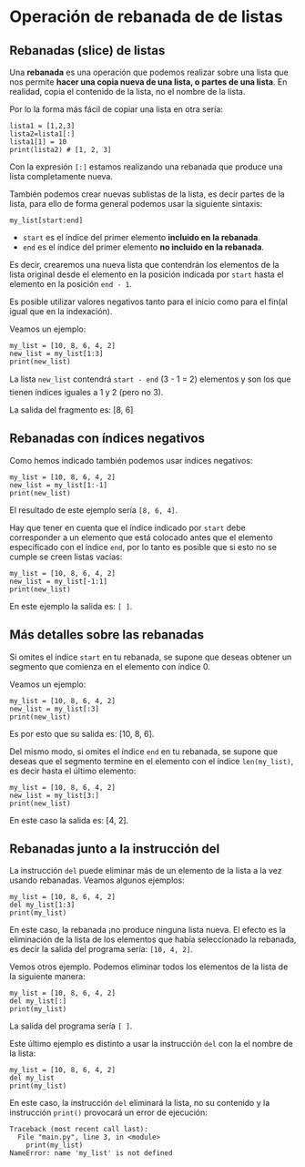 # Operación de rebanada de de listas

## Rebanadas (slice) de listas

Una **rebanada** es una operación que podemos realizar sobre una lista que nos permite **hacer una copia nueva de una lista, o partes de una lista**. En realidad, copia el contenido de la lista, no el nombre de la lista.

Por lo la forma más fácil de copiar una lista en otra sería:

```
lista1 = [1,2,3]
lista2=lista1[:]
lista1[1] = 10
print(lista2) # [1, 2, 3]
```

Con la expresión `[:]` estamos realizando una rebanada que produce una lista completamente nueva.

También podemos crear nuevas sublistas de la lista, es decir partes de la lista, para ello de forma general podemos usar la siguiente sintaxis:

```
my_list[start:end]
```

* `start` es el índice del primer elemento **incluido en la rebanada**.
* `end` es el índice del primer elemento **no incluido en la rebanada**.

Es decir, crearemos una nueva lista que contendrán los elementos de la lista original desde el elemento en la posición indicada por `start` hasta el elemento en la posición `end - 1`.

Es posible utilizar valores negativos tanto para el inicio como para el fin(al igual que en la indexación).

Veamos un ejemplo:

```
my_list = [10, 8, 6, 4, 2]
new_list = my_list[1:3]
print(new_list)
```

La lista `new_list` contendrá `start - end` (3 - 1 = 2) elementos y son los que tienen índices iguales a 1 y 2 (pero no 3).

La salida del fragmento es: [8, 6]

## Rebanadas con índices negativos

Como hemos indicado también podemos usar índices negativos:

```
my_list = [10, 8, 6, 4, 2]
new_list = my_list[1:-1]
print(new_list)
```

El resultado de este ejemplo sería `[8, 6, 4]`.

Hay que tener en cuenta que el índice indicado por `start` debe corresponder a un elemento que está colocado antes que el elemento especificado con el índice `end`, por lo tanto es posible que si esto no se cumple se creen listas vacías:

```
my_list = [10, 8, 6, 4, 2]
new_list = my_list[-1:1]
print(new_list)
```

En este ejemplo la salida es: `[ ]`.

## Más detalles sobre las rebanadas

Si omites el índice `start` en tu rebanada, se supone que deseas obtener un segmento que comienza en el elemento con índice 0.

Veamos un ejemplo:
```
my_list = [10, 8, 6, 4, 2]
new_list = my_list[:3]
print(new_list)
```

Es por esto que su salida es: [10, 8, 6].

Del mismo modo, si omites el índice `end` en tu rebanada, se supone que deseas que el segmento termine en el elemento con el índice `len(my_list)`, es decir hasta el último elemento:

```
my_list = [10, 8, 6, 4, 2]
new_list = my_list[3:]
print(new_list)
```

En este caso la salida es: [4, 2].

## Rebanadas junto a la instrucción del

La instrucción `del` puede eliminar más de un elemento de la lista a la vez usando rebanadas. Veamos algunos ejemplos:

```
my_list = [10, 8, 6, 4, 2]
del my_list[1:3]
print(my_list)
```
En este caso, la rebanada ¡no produce ninguna lista nueva. El efecto es la eliminación de la lista de los elementos que había seleccionado la rebanada, es decir la salida del programa sería: `[10, 4, 2]`.

Vemos otros ejemplo. Podemos eliminar todos los elementos de la lista de la siguiente manera:

```
my_list = [10, 8, 6, 4, 2]
del my_list[:]
print(my_list)
```

La salida del programa sería `[ ]`.

Este último ejemplo es distinto a usar la instrucción `del` con la el nombre de la lista:

```
my_list = [10, 8, 6, 4, 2]
del my_list
print(my_list)
```

En este caso, la instrucción `del` eliminará la lista, no su contenido y la instrucción `print()` provocará un error de ejecución:

```
Traceback (most recent call last):
  File "main.py", line 3, in <module>
    print(my_list)
NameError: name 'my_list' is not defined
```
